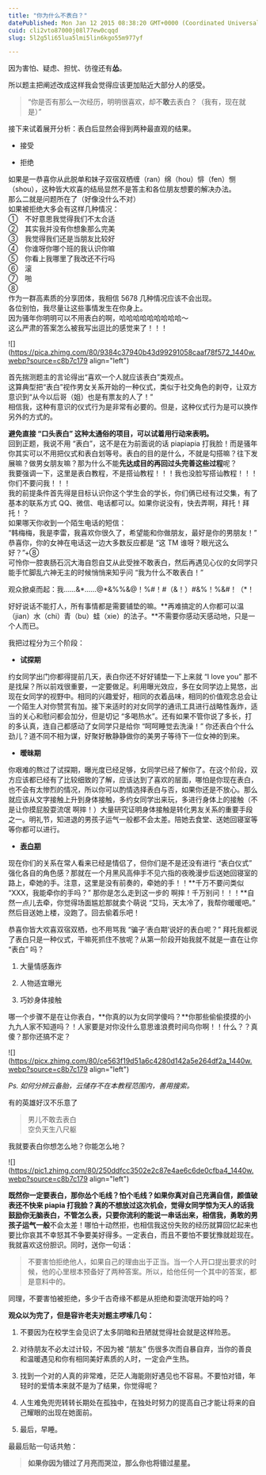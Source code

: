 ```yaml
---
title: "你为什么不表白？"
datePublished: Mon Jan 12 2015 08:38:20 GMT+0000 (Coordinated Universal Time)
cuid: cli2vto87000j08l77ew0cqqd
slug: 5l2g5li65lua5lmi5lin6kgo55m977yf

---
```


因为害怕、疑虑、担忧、彷徨还有**怂**。  
  
所以题主把阐述改成这样我会觉得应该更加贴近大部分人的感受。

> “你是否有那么一次经历，明明很喜欢，却不**敢**去表白？（我有，现在就是）”

接下来试着展开分析：表白后显然会得到两种最直观的结果。

* 接受
    
* 拒绝
    

如果是一恭喜你从此脱单和妹子双宿双栖缠（ran）绵（hou）悱（fen）恻（shou），这种皆大欢喜的结局显然不是答主和各位朋友想要的解决办法。  
那么二就是问题所在了（好像没什么不对）  
如果被拒绝大多会有这样几种情况：  
①　不好意思我觉得我们不太合适  
②　其实我并没有你想象那么完美  
③　我觉得我们还是当朋友比较好  
④　你谁呀你哪个班的我认识你嘛  
⑤　你看上我哪里了我改还不行吗  
⑥　滚  
⑦　啪  
⑧　  
作为一群高素质的分享团体，我相信 5678 几种情况应该不会出现。  
各位别怕，我尽量让这些事情发生在你身上。  
因为骚年你明明可以不用表白的啊，哈哈哈哈哈哈哈哈哈～  
这么严肃的答案怎么被我写出逗比的感觉来了！！！

![](https://pica.zhimg.com/80/9384c37940b43d99291058caaf78f572_1440w.webp?source=c8b7c179 align="left")

首先揣测题主的言论得出“喜欢一个人就应该表白”类观点。  
这算典型把“表白”视作男女关系开始的一种仪式，类似于社交角色的剥夺，让双方意识到“从今以后哥（姐）也是有票友的人了！”  
相信我，这种有意识的仪式行为是非常有必要的。但是，这种仪式行为是可以换作另外的方式的。

**避免直接 “口头表白” 这种太通俗的项目，可以试着用行动来表明。**  
回到正题，我说不用 “表白”，这不是在为前面说的话 piapiapia 打我脸！而是骚年你其实可以不用把仪式和表白划等号。表白的目的是什么，不就是勾搭嘛？往下发展嘛？做男女朋友嘛？那为什么不能**先达成目的再回过头完善这些过程**呢？  
我要强调一下，这里是表白教程，不是搭讪教程！！！我也没脸写搭讪教程！！！你们不要问我！！！  
我的前提条件首先得是目标认识你这个学生会的学长，你们俩已经有过交集，有了基本的联系方式 QQ、微信、电话都可以。如果你说没有，快去弄啊，拜托！拜托！？  
如果哪天你收到一个陌生电话的短信：  
“韩梅梅，我是李雷，我喜欢你很久了，希望能和你做朋友，最好是你的男朋友！”  
恭喜你，你的女神在电话这一边大多数反应都是 “这 TM 谁呀？眼光这么好？”+⑧  
可怜你一腔衷肠石沉大海自怨自艾从此受挫不敢表白，然后再遇见心仪的女同学只能手忙脚乱六神无主的时候悄悄来知乎问 “我为什么不敢表白！”

观众掀桌而起：我……&\*……@\*&%%&@！%#！#（&！）#&%！%&#！（\*！

好好说话不能打人，所有事情都是需要铺垫的嘛。**再难搞定的人你都可以温（jian）水（chi）青（bu）蛙（xie）的法子。**不需要你感动天感动地，只是一个人而已。

我把过程分为三个阶段：

* **试探期**
    

约女同学出门你都得提前几天，表白你还不好好铺垫一下上来就 “I love you” 那不是找屎？所以前戏很重要，一定要做足。利用曝光效应，多在女同学边上晃悠，出现在女同学的视野中。相同的兴趣爱好，相同的衣着品味，相同的价值观念总会让一个陌生人对你赞赏有加。接下来适时的对女同学的通讯工具进行战略性轰炸，适当的关心和慰问都会加分，但是切记 “多喝热水”。还有如果不管你说了多长，打的多认真，连自己都感动了女同学只是给你 “呵呵睡觉去洗澡！” 你还表白个什么劲儿？道不同不相为谋，好聚好散静静做你的美男子等待下一位女神的到来。

* **暧昧期**
    

你艰难的熬过了试探期，曝光度已经足够，女同学已经了解你了。在这个阶段，双方应该都已经有了比较细致的了解，应该达到了喜欢的层面，哪怕是你现在表白，也不会有太惨烈的情况，所以你可以酌情选择表白与否，如果你还是不放心。那么就应该从文字接触上升到身体接触，多约女同学出来玩，多进行身体上的接触（不是让你摸屁股耍流氓 啊摔！）大量研究证明身体接触是转化男友关系的重要手段之一。明礼节，知进退的男孩子运气一般都不会太差。陪她去食堂、送她回寝室等等你都可以进行。

* [**表白期**](https://www.zhihu.com/search?q=%E8%A1%A8%E7%99%BD%E6%9C%9F&search_source=Entity&hybrid_search_source=Entity&hybrid_search_extra=%7B%22sourceType%22%3A%22answer%22%2C%22sourceId%22%3A37063407%7D)
    

现在你们的关系在常人看来已经是情侣了，但你们是不是还没有进行 “表白仪式” 强化各自的角色感？那就在一个月黑风高伸手不见六指的夜晚漫步后送她回寝室的路上，牵她的手。注意，这里是没有前奏的，牵她的手！！**千万不要问类似 “XXX，我能牵你的手吗？” 那你是怎么走到这一步的 啊摔！千万别问！！！**自然一点儿去牵，你觉得场面尴尬那就卖个萌说 “艾玛，天太冷了，我帮你暖暖吧。” 然后目送她上楼，没跑了。回去偷着乐吧！

恭喜你皆大欢喜双宿双栖，也不用骂我 “骗子‘表白期’说好的表白呢？” 拜托我都说了表白只是一种仪式，干嘛死抓住不放呢？从第一阶段开始我就不就是一直在让你 “表白” 吗？

1. 大量情感轰炸
    
2. 人物适宜曝光
    
3. 巧妙身体接触
    

哪一个步骤不是在让你表白，**你真的以为女同学傻吗？**你那些偷偷摸摸的小九九人家不知道吗？！人家要是对你没什么意思谁浪费时间鸟你啊！！什么？？真傻？那你还搞不定？

![](https://picx.zhimg.com/80/ce563f19d51a6c4280d142a5e264df2a_1440w.webp?source=c8b7c179 align="left")

*Ps. 如何分辨云备胎，云储存不在本教程范围内，善用搜索。*

有的英雄好汉不乐意了

> 男儿不敢去表白  
> 空负天生八尺躯

我就要表白你想怎么地？你能怎么地？

![](https://pic1.zhimg.com/80/250ddfcc3502e2c87e4ae6c6de0cfba4_1440w.webp?source=c8b7c179 align="left")

**既然你一定要表白，那你怂个毛线？**怕个毛线？如果你真对自己充满自信，颜值破表还不快来 piapia 打我脸？真的不想放过这次机会，觉得女同学惊为天人的话我鼓励你无脑表白，不管怎么表，只要你流利的能说一串话出来，相信我，勇敢的男孩子运气**一般**不会太差！哪怕十动然拒，也相信我这份失败的经历就算回忆起来也要比你哀其不幸怒其不争要美好得多。一定表白，而且不要怕不要犹豫就趁现在。我就喜欢这份胆识。同时，送你一句话：

> 不要害怕拒绝他人，如果自己的理由出于正当。当一个人开口提出要求的时候，他的心里根本预备好了两种答案。所以，给他任何一个其中的答案，都是意料中的。

同理，不要害怕被拒绝，多少千古奇缘不都是从拒绝和耍流氓开始的吗？

**观众以为完了，但是容许老夫对题主啰嗦几句：**

1. 不要因为在校学生会见识了太多阴暗和丑陋就觉得社会就是这样险恶。
    
2. 对待朋友不必太过计较，不因为被 “朋友” 伤很多次而自暴自弃，当你的善良和温暖遇见和你有相同美好素质的人时，一定会产生热。
    
3. 找到一个对的人真的非常难，茫茫人海能刚好遇见也不容易。不要怕对错，年轻时的爱情本来就不是为了结果，你觉得呢？
    
4. 人生难免兜兜转转长期处在孤独中，在独处时努力的提高自己才能让将来的自己耀眼的出现在她面前。
    
5. 最后，早睡。
    

最最后贴一句话共勉：

> **如果你因为错过了月亮而哭泣，那么你也将错过星星。**